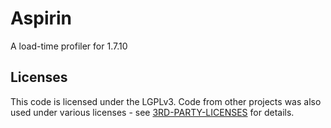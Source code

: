 # Aspirin
A load-time profiler for 1.7.10

## Licenses
This code is licensed under the LGPLv3. Code from other projects was also used under various licenses - see
[3RD-PARTY-LICENSES](./3RD-PARTY-LICENCES) for details.
